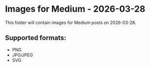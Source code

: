 # Images for Medium - 2026-03-28

This folder will contain images for Medium posts on 2026-03-28.

## Supported formats:
- PNG
- JPG/JPEG
- SVG
